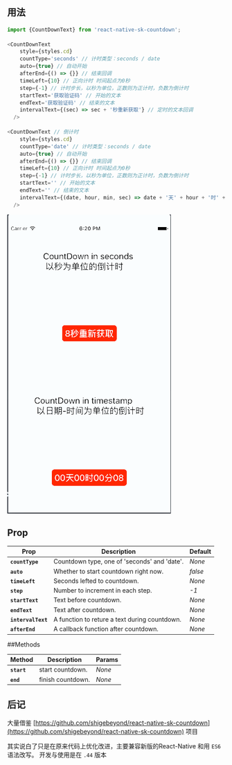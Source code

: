 ## 用法

```JavaScript
import {CountDownText} from 'react-native-sk-countdown';

<CountDownText
    style={styles.cd}
    countType='seconds' // 计时类型：seconds / date
    auto={true} // 自动开始
    afterEnd={() => {}} // 结束回调
    timeLeft={10} // 正向计时 时间起点为0秒
    step={-1} // 计时步长，以秒为单位，正数则为正计时，负数为倒计时
    startText='获取验证码' // 开始的文本
    endText='获取验证码' // 结束的文本
    intervalText={(sec) => sec + '秒重新获取'} // 定时的文本回调
  />

<CountDownText // 倒计时
    style={styles.cd}
    countType='date' // 计时类型：seconds / date
    auto={true} // 自动开始
    afterEnd={() => {}} // 结束回调
    timeLeft={10} // 正向计时 时间起点为0秒
    step={-1} // 计时步长，以秒为单位，正数则为正计时，负数为倒计时
    startText='' // 开始的文本
    endText='' // 结束的文本
    intervalText={(date, hour, min, sec) => date + '天' + hour + '时' + min + '分' + sec} // 定时的文本回调
  />

```

![demo.gif](./demo.gif)

## Prop

| Prop | Description | Default |
|---|---|---|
|**`countType`**|Countdown type, one of 'seconds' and 'date'. |*None*|
|**`auto`**|Whether to start countdown right now. |*false*|
|**`timeLeft`**|Seconds lefted to countdown. |*None*|
|**`step`**|Number to increment in each step. |*-1*|
|**`startText`**|Text before countdown. |*None*|
|**`endText`**|Text after countdown. |*None*|
|**`intervalText`**|A function to reture a text during countdown. |*None*|
|**`afterEnd`**|A callback function after countdown. |*None*|

##Methods

| Method | Description | Params |
|---|---|---|
|**`start`**|start countdown. |*None*|
|**`end`**|finish countdown. |*None*|


## 后记

大量借鉴 [https://github.com/shigebeyond/react-native-sk-countdown](https://github.com/shigebeyond/react-native-sk-countdown) 项目

其实说白了只是在原来代码上优化改进，主要兼容新版的React-Native 和用 `ES6`语法改写。 开发与使用是在 `.44` 版本